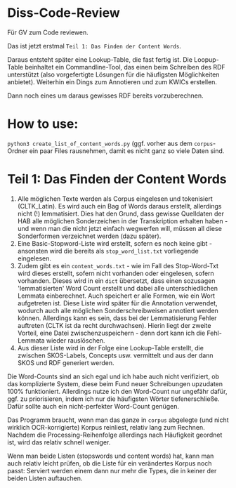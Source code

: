 # Diss-Code-Review
Für GV zum Code reviewen.

Das ist jetzt erstmal `Teil 1: Das Finden der Content Words`.

Daraus entsteht später eine Lookup-Table, die fast fertig ist. Die Loopup-Table beinhaltet ein Commandline-Tool, das einen beim Schreiben des RDF unterstützt (also vorgefertigte Lösungen für die häufigsten Möglichkeiten anbietet).
Weiterhin ein Dings zum Annotieren und zum KWICs erstellen.

Dann noch eines um daraus gewisses RDF bereits vorzuberechnen.

# How to use:
`python3 create_list_of_content_words.py`
(ggf. vorher aus dem `corpus`-Ordner ein paar Files rausnehmen, damit es nicht ganz so viele Daten sind.

# Teil 1: Das Finden der Content Words
1. Alle möglichen Texte werden als Corpus eingelesen und tokenisiert (CLTK_Latin). Es wird auch ein Bag of Words daraus erstellt, allerdings nicht (!) lemmatisiert. Dies hat den Grund, dass gewisse Quelldaten der HAB alle möglichen Sonderzeichen in der Transkription erhalten haben - und wenn man die nicht jetzt einfach wegwerfen will, müssen all diese Sonderformen verzeichnet werden (dazu später). 
2. Eine Basic-Stopword-Liste wird erstellt, sofern es noch keine gibt - ansonsten wird die bereits als `stop_word_list.txt` vorliegende eingelesen.
3. Zudem gibt es ein `content_words.txt` - wie im Fall des Stop-Word-Txt wird dieses erstellt, sofern nicht vorhanden oder eingelesen, sofern vorhanden. Dieses wird in ein `dict` übersetzt, dass einen sozusagen 'lemmatisierten' Word Count erstellt und dabei alle unterschiedlichen Lemmata einberechnet. Auch speichert er alle Formen, wie ein Wort aufgetreten ist. Diese Liste wird später für die Annotation verwendet, wodurch auch alle möglichen Sonderschreibweisen annotiert werden können. Allerdings kann es sein, dass bei der Lemmatisierung Fehler auftreten (CLTK ist da recht durchwachsen). Hierin liegt der zweite Vorteil, eine Datei zwischenzuspeichern - denn dort kann ich die Fehl-Lemmata wieder rauslöschen. 
4. Aus dieser Liste wird in der Folge eine Lookup-Table erstellt, die zwischen SKOS-Labels, Concepts usw. vermittelt und aus der dann SKOS und RDF generiert werden. 

Die Word-Counts sind an sich egal und ich habe auch nicht verifiziert, ob das komplizierte System, diese beim Fund neuer Schreibungen upzudaten 100% funktioniert. Allerdings nutze ich den Word-Count nur ungefähr dafür, ggf. zu priorisieren, indem ich nur die häufigsten Wörter tiefenerschließe. Dafür sollte auch ein nicht-perfekter Word-Count genügen.

Das Programm braucht, wenn man das ganze in `corpus` abgelegte (und nicht wirklich OCR-korrigierte) Korpus reinliest, relativ lang zum Rechnen. Nachdem die Processing-Reihenfolge allerdings nach Häufigkeit geordnet ist, wird das relativ schnell weniger.

Wenn man beide Listen (stopswords und content words) hat, kann man auch relativ leicht prüfen, ob die Liste für ein verändertes Korpus noch passt: Serviert werden einem dann nur mehr die Types, die in keiner der beiden Listen auftauchen.
